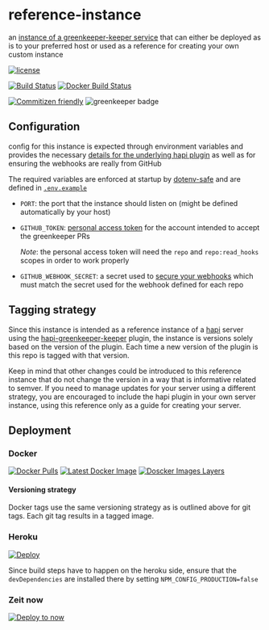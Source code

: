 # reference-instance

an [instance of a greenkeeper-keeper service](https://github.com/greenkeeper-keeper/meta#instance-deployment-options)
that can either be deployed as is to your preferred host or used as a
reference for creating your own custom instance

[![license](https://img.shields.io/github/license/greenkeeper-keeper/reference-instance.svg)](LICENSE)

[![Build Status](https://img.shields.io/travis/greenkeeper-keeper/reference-instance.svg?style=flat&branch=master)](https://travis-ci.org/greenkeeper-keeper/reference-instance)
[![Docker Build Status](https://img.shields.io/docker/build/greenkeeperkeeper/reference-instance.svg)](https://hub.docker.com/r/greenkeeperkeeper/reference-instance/builds/)

[![Commitizen friendly](https://img.shields.io/badge/commitizen-friendly-brightgreen.svg)](http://commitizen.github.io/cz-cli/)
![greenkeeper badge](https://badges.greenkeeper.io/greenkeeper-keeper/reference-instance.svg)

## Configuration

config for this instance is expected through environment variables and
provides the necessary [details for the underlying hapi plugin](https://github.com/greenkeeper-keeper/hapi-greenkeeper-keeper#configuration)
as well as for ensuring the webhooks are really from GitHub

The required variables are enforced at startup by [dotenv-safe](https://github.com/rolodato/dotenv-safe)
and are defined in [`.env.example`](./.env.example)

* `PORT`: the port that the instance should listen on (might be defined
  automatically by your host)
* `GITHUB_TOKEN`: [personal access token](https://help.github.com/articles/creating-an-access-token-for-command-line-use/)
  for the account intended to accept the greenkeeper PRs

  _Note_: the personal access token will need the `repo` and `repo:read_hooks`
  scopes in order to work properly
* `GITHUB_WEBHOOK_SECRET`: a secret used to [secure your webhooks](https://developer.github.com/webhooks/securing/)
  which must match the secret used for the webhook defined for each repo

## Tagging strategy

Since this instance is intended as a reference instance of a [hapi](https://hapijs.com/)
server using the [hapi-greenkeeper-keeper](https://github.com/greenkeeper-keeper/hapi-greenkeeper-keeper)
plugin, the instance is versions solely based on the version of the plugin. Each
time a new version of the plugin is this repo is tagged with that version.

Keep in mind that other changes could be introduced to this reference instance
that do not change the version in a way that is informative related to semver.
If you need to manage updates for your server using a different strategy, you
are encouraged to include the hapi plugin in your own server instance, using
this reference only as a guide for creating your server.

## Deployment

### Docker

[![Docker Pulls](https://img.shields.io/docker/pulls/greenkeeperkeeper/reference-instance.svg)](https://hub.docker.com/r/greenkeeperkeeper/reference-instance/)
[![Latest Docker Image](https://images.microbadger.com/badges/version/greenkeeperkeeper/reference-instance.svg)](https://microbadger.com/images/greenkeeperkeeper/reference-instance)
[![Doscker Images Layers](https://images.microbadger.com/badges/image/greenkeeperkeeper/reference-instance.svg)](https://microbadger.com/images/greenkeeperkeeper/reference-instance)

#### Versioning strategy

Docker tags use the same versioning strategy as is outlined above for git tags.
Each git tag results in a tagged image.

### Heroku

[![Deploy](https://www.herokucdn.com/deploy/button.svg)](https://heroku.com/deploy)

Since build steps have to happen on the heroku side, ensure that the `devDependencies`
are installed there by setting `NPM_CONFIG_PRODUCTION=false`

### Zeit now

[![Deploy to now](https://deploy.now.sh/static/button.svg)](https://deploy.now.sh/?repo=https://github.com/greenkeeperkeeper/reference-instance&env=GITHUB_TOKEN&env=GITHUB_WEBHOOK_SECRET)
